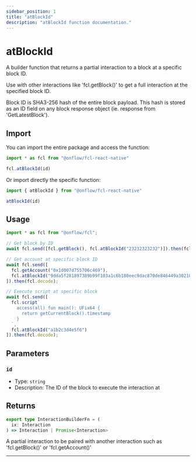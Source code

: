 ```yaml
---
sidebar_position: 1
title: "atBlockId"
description: "atBlockId function documentation."
---
```


<!-- THIS DOCUMENT IS AUTO-GENERATED FROM [onflow/fcl-react-native/../sdk/src/build/build-at-block-id.ts](https://github.com/onflow/fcl-js/tree/master/packages/fcl-react-native/../sdk/src/build/build-at-block-id.ts). DO NOT EDIT MANUALLY -->

# atBlockId

A builder function that returns a partial interaction to a block at a specific block ID.

Use with other interactions like 'fcl.getBlock()' to get a full interaction at the specified block ID.

Block ID is SHA3-256 hash of the entire block payload. This hash is stored as an ID field on any block response object (ie. response from 'GetLatestBlock').

## Import

You can import the entire package and access the function:

```typescript
import * as fcl from "@onflow/fcl-react-native"

fcl.atBlockId(id)
```

Or import directly the specific function:

```typescript
import { atBlockId } from "@onflow/fcl-react-native"

atBlockId(id)
```

## Usage

```typescript
import * as fcl from "@onflow/fcl";

// Get block by ID
await fcl.send([fcl.getBlock(), fcl.atBlockId("23232323232")]).then(fcl.decode);

// Get account at specific block ID
await fcl.send([
  fcl.getAccount("0x1d007d755706c469"),
  fcl.atBlockId("9dda5f281897389b99f103a1c6b180eec9dac870de846449a302103ce38453f3")
]).then(fcl.decode);

// Execute script at specific block
await fcl.send([
  fcl.script`
    access(all) fun main(): UFix64 {
      return getCurrentBlock().timestamp
    }
  `,
  fcl.atBlockId("a1b2c3d4e5f6")
]).then(fcl.decode);
```

## Parameters

### `id` 


- Type: `string`
- Description: The ID of the block to execute the interaction at


## Returns

```typescript
export type InteractionBuilderFn = (
  ix: Interaction
) => Interaction | Promise<Interaction>
```


A partial interaction to be paired with another interaction such as 'fcl.getBlock()' or 'fcl.getAccount()'

---